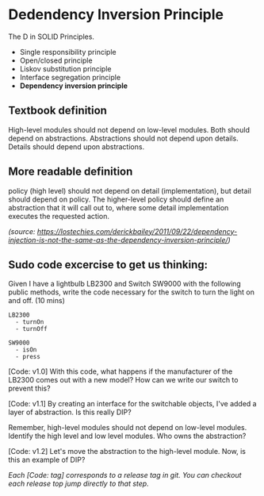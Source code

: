 # Dedendency Inversion Principle

The D in SOLID Principles. 
  - Single responsibility principle
  - Open/closed principle
  - Liskov substitution principle
  - Interface segregation principle
  - __Dependency inversion principle__

## Textbook definition
High-level modules should not depend on low-level modules. Both should depend on abstractions.
Abstractions should not depend upon details. Details should depend upon abstractions.

## More readable definition
policy (high level) should not depend on detail (implementation), but detail should depend on policy. 
The higher-level policy should define an abstraction that it will call out to, where some detail implementation executes the requested action.

_(source: https://lostechies.com/derickbailey/2011/09/22/dependency-injection-is-not-the-same-as-the-dependency-inversion-principle/)_

## Sudo code excercise to get us thinking:
Given I have a lightbulb LB2300 and Switch SW9000 with the following public methods, write the code necessary for the switch to turn the light on and off. (10 mins)

```
LB2300
  - turnOn
  - turnOff
```
```
SW9000
  - isOn
  - press
```
[Code: v1.0] With this code, what happens if the manufacturer of the LB2300 comes out with a new model? 
How can we write our switch to prevent this?

[Code: v1.1] By creating an interface for the switchable objects, I've added a layer of abstraction. Is this really DIP?

Remember, high-level modules should not depend on low-level modules. Identify the high level and low level modules.
Who owns the abstraction?

[Code: v1.2] Let's move the abstraction to the high-level module. Now, is this an example of DIP?

_Each [Code: tag] corresponds to a release tag in git. You can checkout each release top jump directly to that step._
